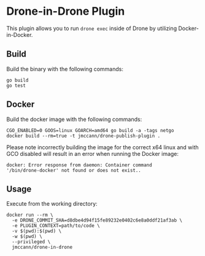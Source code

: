 # Drone-in-Drone Plugin

This plugin allows you to run `drone exec` inside of Drone by utilizing
Docker-in-Docker.

## Build

Build the binary with the following commands:

```
go build
go test
```

## Docker

Build the docker image with the following commands:

```
CGO_ENABLED=0 GOOS=linux GOARCH=amd64 go build -a -tags netgo
docker build --rm=true -t jmccann/drone-publish-plugin .
```

Please note incorrectly building the image for the correct x64 linux and with
GCO disabled will result in an error when running the Docker image:

```
docker: Error response from daemon: Container command
'/bin/drone-docker' not found or does not exist..
```

## Usage

Execute from the working directory:

```
docker run --rm \
  -e DRONE_COMMIT_SHA=d8dbe4d94f15fe89232e0402c6e8a0ddf21af3ab \
  -e PLUGIN_CONTEXT=path/to/code \
  -v $(pwd):$(pwd) \
  -w $(pwd) \
  --privileged \
  jmccann/drone-in-drone
```
